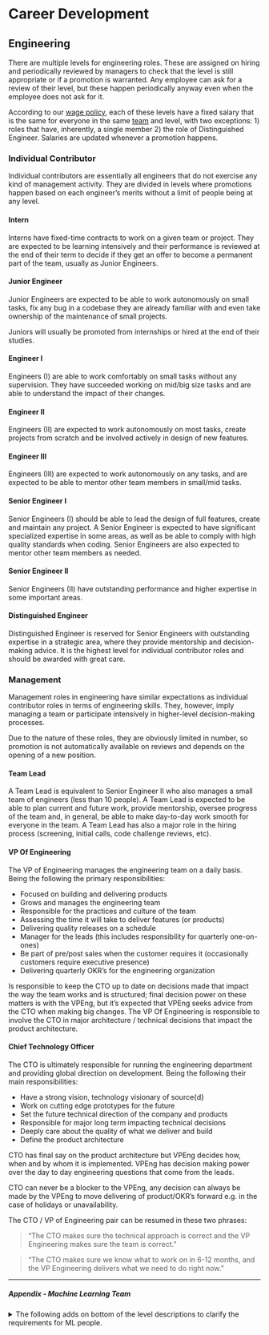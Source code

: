 # Career Development

## Engineering

There are multiple levels for engineering roles. These are assigned on hiring
and periodically reviewed by managers to check that the level is still
appropriate or if a promotion is warranted. Any employee can ask for a review of
their level, but these happen periodically anyway even when the employee does
not ask for it.

According to our [wage policy](wage_policy.md), each of these levels have a
fixed salary that is the same for everyone in the same
[team](engineering-teams.md) and level, with two exceptions: 1) roles that have,
inherently, a single member 2) the role of Distinguished Engineer. Salaries are updated whenever a promotion happens.

### Individual Contributor

Individual contributors are essentially all engineers that do not exercise any
kind of management activity. They are divided in levels where promotions happen
based on each engineer’s merits without a limit of people being at any level.

#### Intern

Interns have fixed-time contracts to work on a given team or project. They are
expected to be learning intensively and their performance is reviewed at the end
of their term to decide if they get an offer to become a permanent part of the
team, usually as Junior Engineers.

#### Junior Engineer

Junior Engineers are expected to be able to work autonomously on small tasks,
fix any bug in a codebase they are already familiar with and even take ownership
of the maintenance of small projects.

Juniors will usually be promoted from internships or hired at the end of their studies.

#### Engineer I

Engineers (I) are able to work comfortably on small tasks without any supervision. They have 
succeeded working on mid/big size tasks and are able to understand the impact of their
changes.

#### Engineer II

Engineers (II) are expected to work autonomously on most tasks, create projects from
scratch and be involved actively in design of new features.

#### Engineer III

Engineers (III) are expected to work autonomously on any tasks, and are expected to
be able to mentor other team members in small/mid tasks.

#### Senior Engineer I

Senior Engineers (I) should be able to lead the design of full features, create
and maintain any project. A Senior Engineer is expected to have significant
specialized expertise in some areas, as well as be able to comply with high
quality standards when coding. Senior Engineers are also expected to mentor
other team members as needed.

#### Senior Engineer II

Senior Engineers (II) have outstanding performance and higher expertise in some important areas.

#### Distinguished Engineer

Distinguished Engineer is reserved for Senior Engineers with outstanding expertise in a
strategic area, where they provide mentorship and decision-making advice. It is
the highest level for individual contributor roles and should be awarded with great care.

### Management

Management roles in engineering have similar expectations as individual
contributor roles in terms of engineering skills. They, however, imply managing
a team or participate intensively in higher-level decision-making processes.

Due to the nature of these roles, they are obviously limited in number, so
promotion is not automatically available on reviews and depends on the opening
of a new position.

#### Team Lead

A Team Lead is equivalent to Senior Engineer II who also manages a small team of
engineers (less than 10 people). A Team Lead is expected to be able to plan
current and future work, provide mentorship, oversee progress of the team
and, in general, be able to make day-to-day work smooth for everyone in the team. 
A Team Lead has also a major role in the hiring process (screening, initial calls, 
code challenge reviews, etc).

#### VP Of Engineering

The VP of Engineering manages the engineering team on a daily basis. Being 
the following the primary responsibilities:

- Focused on building and delivering products
- Grows and manages the engineering team
- Responsible for the practices and culture of the team
- Assessing the time it will take to deliver features (or products)
- Delivering quality releases on a schedule
- Manager for the leads (this includes responsibility for quarterly one-on-ones)
- Be part of pre/post sales when the customer requires it (occasionally customers require executive presence) 
- Delivering quarterly OKR’s for the engineering organization

Is responsible to keep the CTO up to date on decisions made that impact
the way the team works and is structured; final decision power on these matters
is with the VPEng, but it’s expected that VPEng seeks advice from the CTO when
making big changes. The VP Of Engineering is responsible to involve the CTO in 
major architecture / technical decisions that impact the product architecture. 

#### Chief Technology Officer

The CTO is ultimately responsible for running the engineering department and
providing global direction on development. Being the following their main responsibilities:

- Have a strong vision, technology visionary of source{d}
- Work on cutting edge prototypes for the future
- Set the future technical direction of the company and products
- Responsible for major long term impacting technical decisions
- Deeply care about the quality of what we deliver and build
- Define the product architecture

CTO has final say on the product architecture but VPEng decides how, when and by
whom it is implemented. VPEng has decision making power over the day to day
engineering questions that come from the leads.

CTO can never be a blocker to the VPEng, any decision can always be made by
the VPEng to move delivering of product/OKR’s forward e.g. in the case of
holidays or unavailability.

The CTO / VP of Engineering pair can be resumed in these two phrases:

> “The CTO makes sure the technical approach is correct and the VP Engineering makes sure the team is correct.”

> “The CTO makes sure we know what to work on in 6-12 months, and the VP Engineering delivers what we need to do right now.”


<hr>

##### Appendix - Machine Learning Team

<details>
  <summary>The following adds on bottom of the level descriptions to clarify the requirements for ML people.</summary>

#### Junior Engineer

Junior Engineers should have basic experience of applying ML algorithms.
Besides, they should be able to obtain superficial understanding of the papers.

#### Engineer I

Engineers (I) should have certain scientific/ML areas of expertise.
There should be an intuition of which ML algorithms work best in each case.

#### Engineer II

Engineers (II) should obtain an in-depth understanding of the read papers
and efficiently implement ML algorithms from them.
They are also expected to suggest improvements to the internal processes.

#### Engineer III

No special notes.

#### Senior Engineer I

Senior Engineer (I) should be able to suggest and develop new ML algorithms and write new papers.

#### Senior Engineer II

Senior Engineers (II) should have a track of remarkable ML achievements such as
a series of successful projects at work, a recognized ML speaker profile,
high rank on Kaggle, good papers or being an author of a popular ML library.

</details>
